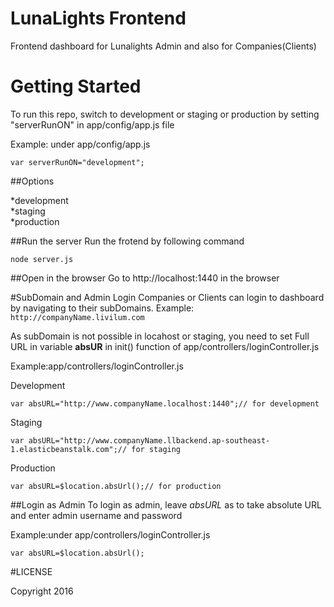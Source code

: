 # LunaLights Frontend
Frontend dashboard for Lunalights Admin and also for Companies(Clients)

# Getting Started
To run this repo, switch to development or staging or production  by setting "serverRunON" in app/config/app.js file

Example: under app/config/app.js
```
var serverRunON="development";
```

##Options

*development </br> 
*staging</br>
*production

##Run the server
Run the frotend by following command

``node server.js``

##Open in the browser
Go to http://localhost:1440 in the browser

#SubDomain and Admin Login
Companies or Clients can login to dashboard by navigating to their subDomains.
Example: ``http://companyName.livilum.com``

As subDomain is not possible in locahost or staging, you need to set Full URL in variable **absUR** in init() function of app/controllers/loginController.js 

Example:app/controllers/loginController.js

Development
```
var absURL="http://www.companyName.localhost:1440";// for development
```

Staging
```
var absURL="http://www.companyName.llbackend.ap-southeast-1.elasticbeanstalk.com";// for staging
```
Production
```
var absURL=$location.absUrl();// for production
```

##Login as  Admin
To login as admin, leave *absURL* as to take absolute URL  and enter admin username and password

Example:under app/controllers/loginController.js
```
var absURL=$location.absUrl();
```


#LICENSE

Copyright 2016
